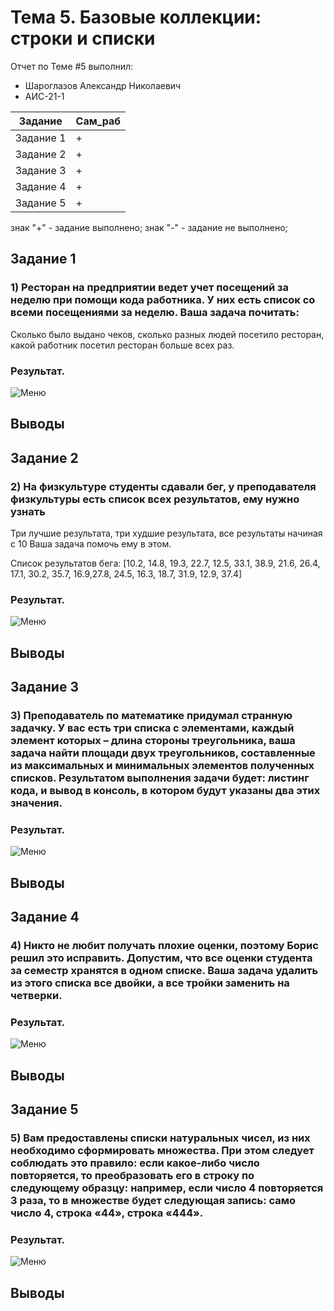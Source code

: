# Тема 5. Базовые коллекции: строки и списки
Отчет по Теме #5 выполнил:
- Шароглазов Александр Николаевич
- АИС-21-1

| Задание | Сам_раб | 
| ------ | ------ | 
| Задание 1 | + |
| Задание 2 | + |
| Задание 3 | + |
| Задание 4 | + |
| Задание 5 | + |

знак "+" - задание выполнено; знак "-" - задание не выполнено;

## Задание 1

### 1)	Ресторан на предприятии ведет учет посещений за неделю при помощи кода работника. У них есть список со всеми посещениями за неделю. Ваша задача почитать:
Сколько было выдано чеков, cколько разных людей посетило ресторан, какой работник посетил ресторан больше всех раз.

### Результат.
![Меню]()

## Выводы

## Задание 2

### 2)	На физкультуре студенты сдавали бег, у преподавателя физкультуры есть список всех результатов, ему нужно узнать
Три лучшие результата, три худшие результата, все результаты начиная с 10 Ваша задача помочь ему в этом.

Список результатов бега:
[10.2, 14.8, 19.3, 22.7, 12.5,
33.1, 38.9, 21.6, 26.4, 17.1, 
30.2, 35.7, 16.9,27.8, 24.5,
16.3, 18.7, 31.9, 12.9, 37.4]


### Результат.
![Меню]()

## Выводы

## Задание 3

### 3)	Преподаватель по математике придумал странную задачку. У вас есть три списка с элементами, каждый элемент которых – длина стороны треугольника, ваша задача найти площади двух треугольников, составленные из максимальных и минимальных элементов полученных списков. Результатом выполнения задачи будет: листинг кода, и вывод в консоль, в котором будут указаны два этих значения.

### Результат.
![Меню]()

## Выводы

  
## Задание 4

### 4)	Никто не любит получать плохие оценки, поэтому Борис решил это исправить. Допустим, что все оценки студента за семестр хранятся в одном списке. Ваша задача удалить из этого списка все двойки, а все тройки заменить на четверки.

### Результат.

![Меню]()

## Выводы


## Задание 5
### 5)	Вам предоставлены списки натуральных чисел, из них необходимо сформировать множества. При этом следует соблюдать это правило: если какое-либо число повторяется, то преобразовать его в строку по следующему образцу: например, если число 4 повторяется 3 раза, то в множестве будет следующая запись: само число 4, строка «44», строка «444».

### Результат.

![Меню]()

## Выводы

